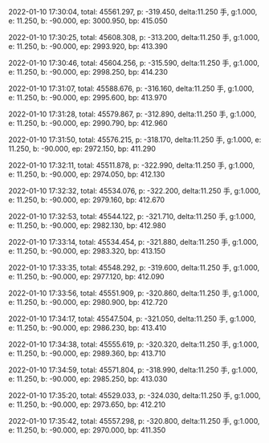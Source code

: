 2022-01-10 17:30:04, total: 45561.297, p: -319.450, delta:11.250 手, g:1.000, e: 11.250, b: -90.000, ep: 3000.950, bp: 415.050

2022-01-10 17:30:25, total: 45608.308, p: -313.200, delta:11.250 手, g:1.000, e: 11.250, b: -90.000, ep: 2993.920, bp: 413.390

2022-01-10 17:30:46, total: 45604.256, p: -315.590, delta:11.250 手, g:1.000, e: 11.250, b: -90.000, ep: 2998.250, bp: 414.230

2022-01-10 17:31:07, total: 45588.676, p: -316.160, delta:11.250 手, g:1.000, e: 11.250, b: -90.000, ep: 2995.600, bp: 413.970

2022-01-10 17:31:28, total: 45579.867, p: -312.890, delta:11.250 手, g:1.000, e: 11.250, b: -90.000, ep: 2990.790, bp: 412.960

2022-01-10 17:31:50, total: 45576.215, p: -318.170, delta:11.250 手, g:1.000, e: 11.250, b: -90.000, ep: 2972.150, bp: 411.290

2022-01-10 17:32:11, total: 45511.878, p: -322.990, delta:11.250 手, g:1.000, e: 11.250, b: -90.000, ep: 2974.050, bp: 412.130

2022-01-10 17:32:32, total: 45534.076, p: -322.200, delta:11.250 手, g:1.000, e: 11.250, b: -90.000, ep: 2979.160, bp: 412.670

2022-01-10 17:32:53, total: 45544.122, p: -321.710, delta:11.250 手, g:1.000, e: 11.250, b: -90.000, ep: 2982.130, bp: 412.980

2022-01-10 17:33:14, total: 45534.454, p: -321.880, delta:11.250 手, g:1.000, e: 11.250, b: -90.000, ep: 2983.320, bp: 413.150

2022-01-10 17:33:35, total: 45548.292, p: -319.600, delta:11.250 手, g:1.000, e: 11.250, b: -90.000, ep: 2977.120, bp: 412.090

2022-01-10 17:33:56, total: 45551.909, p: -320.860, delta:11.250 手, g:1.000, e: 11.250, b: -90.000, ep: 2980.900, bp: 412.720

2022-01-10 17:34:17, total: 45547.504, p: -321.050, delta:11.250 手, g:1.000, e: 11.250, b: -90.000, ep: 2986.230, bp: 413.410

2022-01-10 17:34:38, total: 45555.619, p: -320.320, delta:11.250 手, g:1.000, e: 11.250, b: -90.000, ep: 2989.360, bp: 413.710

2022-01-10 17:34:59, total: 45571.804, p: -318.990, delta:11.250 手, g:1.000, e: 11.250, b: -90.000, ep: 2985.250, bp: 413.030

2022-01-10 17:35:20, total: 45529.033, p: -324.030, delta:11.250 手, g:1.000, e: 11.250, b: -90.000, ep: 2973.650, bp: 412.210

2022-01-10 17:35:42, total: 45557.298, p: -320.800, delta:11.250 手, g:1.000, e: 11.250, b: -90.000, ep: 2970.000, bp: 411.350
